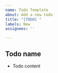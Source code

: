 ```yaml
---
name: Todo Template
about: Add a new todo
title: "[TODO] "
labels: New
assignees: ''

---
```


## Todo name

* Todo content

